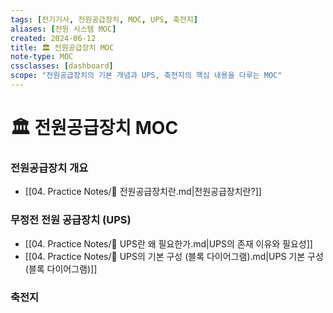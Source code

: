 ```yaml
---
tags: [전기기사, 전원공급장치, MOC, UPS, 축전지]
aliases: [전원 시스템 MOC]
created: 2024-06-12
title: 🏛️ 전원공급장치 MOC
note-type: MOC
cssclasses: [dashboard]
scope: "전원공급장치의 기본 개념과 UPS, 축전지의 핵심 내용을 다루는 MOC"
---
```


# 🏛️ 전원공급장치 MOC

### 전원공급장치 개요
- [[04. Practice Notes/📝 전원공급장치란.md|전원공급장치란?]]

### 무정전 전원 공급장치 (UPS)
- [[04. Practice Notes/📝 UPS란 왜 필요한가.md|UPS의 존재 이유와 필요성]]
- [[04. Practice Notes/📝 UPS의 기본 구성 (블록 다이어그램).md|UPS 기본 구성 (블록 다이어그램)]]

### 축전지 
